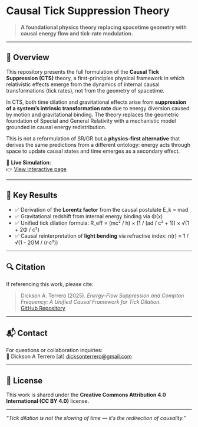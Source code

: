 # Causal Tick Suppression Theory

> **A foundational physics theory replacing spacetime geometry with causal energy flow and tick-rate modulation.**

---

## 🧠 Overview

This repository presents the full formulation of the **Causal Tick Suppression (CTS)** theory, a first-principles physical framework in which relativistic effects emerge from the dynamics of internal causal transformations (tick rates), not from the geometry of spacetime.

In CTS, both time dilation and gravitational effects arise from **suppression of a system’s intrinsic transformation rate** due to energy diversion caused by motion and gravitational binding. The theory replaces the geometric foundation of Special and General Relativity with a mechanistic model grounded in causal energy redistribution.

This is not a reformulation of SR/GR but a **physics-first alternative** that derives the same predictions from a different ontology: energy acts through space to update causal states and time emerges as a secondary effect.

🔬 **Live Simulation**:  
👉 [View interactive page](https://dterrero.github.io/cts-theory/)

---

## 📜 Key Results

- ✅ Derivation of the **Lorentz factor** from the causal postulate E_k = mad
- ✅ Gravitational redshift from internal energy binding via Φ(x)
- ✅ Unified tick dilation formula:  R_eff = (mc² / h) × [1 / (ad / c² + 1)] × √(1 + 2Φ / c²)
- ✅ Causal reinterpretation of **light bending** via refractive index: n(r) = 1 / √(1 - 2GM / (r·c²))

---

## 🔍 Citation

If referencing this work, please cite:

> Dickson A. Terrero (2025). *Energy-Flow Suppression and Compton Frequency: A Unified Causal Framework for Tick Dilation.*  
> [GitHub Repository](https://github.com/YOUR_USERNAME/causal-tick-suppression-theory)

---

## 📬 Contact

For questions or collaboration inquiries:  
**📧** Dickson A Terrero [at] dicksonterrero@gmail.com

---

## 📖 License

This work is shared under the **Creative Commons Attribution 4.0 International (CC BY 4.0)** license.

---

*“Tick dilation is not the slowing of time — it’s the redirection of causality.”*


